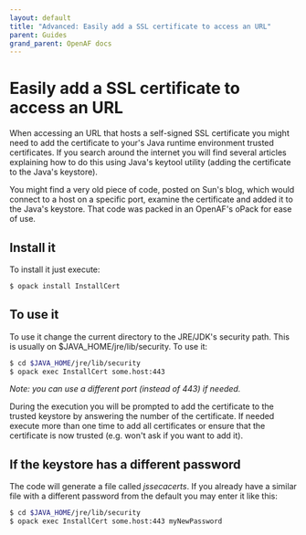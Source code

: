 ```yaml
---
layout: default
title: "Advanced: Easily add a SSL certificate to access an URL"
parent: Guides
grand_parent: OpenAF docs
---
```


# Easily add a SSL certificate to access an URL

When accessing an URL that hosts a self-signed SSL certificate you might need to add the certificate to your's Java runtime environment trusted certificates. If you search around the internet you will find several articles explaining how to do this using Java's keytool utility (adding the certificate to the Java's keystore).

You might find a very old piece of code, posted on Sun's blog, which would connect to a host on a specific port, examine the certificate and added it to the Java's keystore. That code was packed in an OpenAF's oPack for ease of use. 

## Install it

To install it just execute:

````bash
$ opack install InstallCert
````

## To use it

To use it change the current directory to the JRE/JDK's security path. This is usually on $JAVA_HOME/jre/lib/security. To use it:

````bash
$ cd $JAVA_HOME/jre/lib/security
$ opack exec InstallCert some.host:443
````

_Note: you can use a different port (instead of 443) if needed._

During the execution you will be prompted to add the certificate to the trusted keystore by answering the number of the certificate. If needed execute more than one time to add all certificates or ensure that the certificate is now trusted (e.g. won't ask if you want to add it).

## If the keystore has a different password

The code will generate a file called _jssecacerts_. If you already have a similar file with a different password from the default you may enter it like this:

````bash
$ cd $JAVA_HOME/jre/lib/security
$ opack exec InstallCert some.host:443 myNewPassword
````